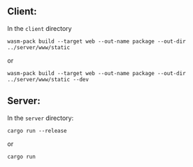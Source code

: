 ## Client:
In the ``client`` directory

``
wasm-pack build --target web --out-name package --out-dir ../server/www/static
``

or 

``
wasm-pack build --target web --out-name package --out-dir ../server/www/static --dev
``


## Server:
In the ``server`` directory:

``
cargo run --release
``

or

``
cargo run
``